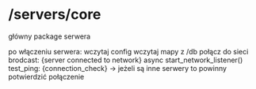 # /servers/core

główny package serwera

po włączeniu serwera:
wczytaj config
wczytaj mapy z /db
połącz do sieci
brodcast: {server connected to network}
async start_network_listener()
test_ping: {connection_check} -> jeżeli są inne serwery to powinny potwierdzić połączenie
